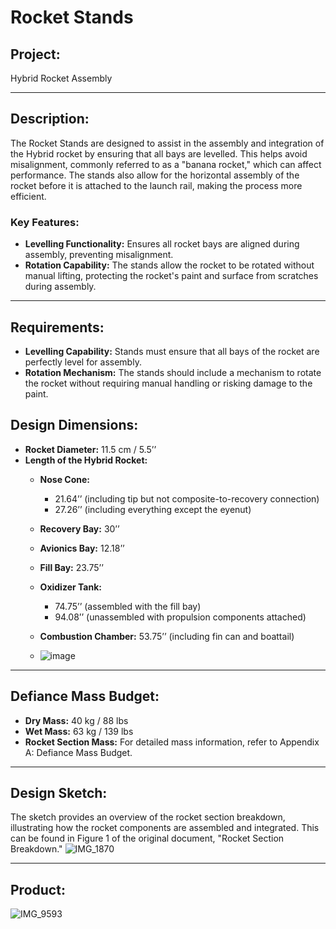 # Rocket Stands 

## Project:
Hybrid Rocket Assembly

---

## Description:
The Rocket Stands are designed to assist in the assembly and integration of the Hybrid rocket by ensuring that all bays are levelled. This helps avoid misalignment, commonly referred to as a "banana rocket," which can affect performance. The stands also allow for the horizontal assembly of the rocket before it is attached to the launch rail, making the process more efficient.

### Key Features:
- **Levelling Functionality:** Ensures all rocket bays are aligned during assembly, preventing misalignment.
- **Rotation Capability:** The stands allow the rocket to be rotated without manual lifting, protecting the rocket's paint and surface from scratches during assembly.

---

## Requirements:
- **Levelling Capability:** Stands must ensure that all bays of the rocket are perfectly level for assembly.
- **Rotation Mechanism:** The stands should include a mechanism to rotate the rocket without requiring manual handling or risking damage to the paint.



## Design Dimensions:
- **Rocket Diameter:** 11.5 cm / 5.5’’
- **Length of the Hybrid Rocket:**
  - **Nose Cone:**
    - 21.64’’ (including tip but not composite-to-recovery connection)
    - 27.26’’ (including everything except the eyenut)
  - **Recovery Bay:** 30’’
  - **Avionics Bay:** 12.18’’
  - **Fill Bay:** 23.75’’
  - **Oxidizer Tank:**
    - 74.75’’ (assembled with the fill bay)
    - 94.08’’ (unassembled with propulsion components attached)
  - **Combustion Chamber:** 53.75’’ (including fin can and boattail)

 
  - ![image](https://github.com/user-attachments/assets/afeef6d6-6686-4ab6-ba10-ad0dba9fdb10)

---

## Defiance Mass Budget:
- **Dry Mass:** 40 kg / 88 lbs
- **Wet Mass:** 63 kg / 139 lbs
- **Rocket Section Mass:** For detailed mass information, refer to Appendix A: Defiance Mass Budget.

---

## Design Sketch:
The sketch provides an overview of the rocket section breakdown, illustrating how the rocket components are assembled and integrated. This can be found in Figure 1 of the original document, "Rocket Section Breakdown."
![IMG_1870](https://github.com/user-attachments/assets/90b531fe-7bab-4d1b-a18a-3137c4a75bd0)

---

## Product:
![IMG_9593](https://github.com/user-attachments/assets/c1f9ece0-62ab-47e0-b027-459683e4232b)








